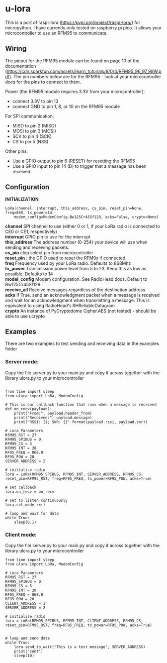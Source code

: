 # u-lora

This is a port of raspi-lora (https://pypi.org/project/raspi-lora/) for micropython.  I have currently only tested on raspberry pi pico.  It allows your microcontroller to use an RFM95 to communicate.

## Wiring

The pinout for the RFM95 module can be found on page 10 of the documentation (https://cdn.sparkfun.com/assets/learn_tutorials/8/0/4/RFM95_96_97_98W.pdf).  The pin numbers below are for the RFM95 - look at your microcontroller docs for the pins to connect to them.

Power (the RFM95 module requires 3.3V from your microcontroller):  
+ connect 3.3V to pin 13  
+ connect GND to pin 1, 8, or 10 on the RFM95 module

For SPI communication:  
+ MISO to pin 2 (MISO)  
+ MOSI to pin 3 (MOSI)  
+ SCK to pin 4 (SCK)  
+ CS to pin 5 (NSS)  
    
Other pins:  
+ Use a GPIO output to pin 6 (RESET) for resetting the RFM95  
+ Use a GPIO input to pin 14 (D) to trigger that a message has been received  

## Configuration
**INITIALIZATION**
```
LoRa(channel, interrupt, this_address, cs_pin, reset_pin=None, freq=868, tx_power=14,
    modem_config=ModemConfig.Bw125Cr45Sf128, acks=False, crypto=None)
```

**channel** SPI channel to use (either 0 or 1, if your LoRa radio is connected to CE0 or CE1, respectively)  
**interrupt** GPIO pin to use for the interrupt  
**this_address** The address number (0-254) your device will use when sending and receiving packets.  
**cs_pin** chip select pin from microcontroller  
**reset_pin** : the GPIO used to reset the RFM9x if connected  
**freq** Frequency used by your LoRa radio. Defaults to 868Mhz  
**tx_power** Transmission power level from 5 to 23. Keep this as low as possible. Defaults to 14  
**model_config** Modem configuration. See RadioHead docs. Default to Bw125Cr45Sf128.  
**receive_all** Receive messages regardless of the destination address  
**acks** If True, send an acknowledgment packet when a message is received and wait for an acknowledgment when transmitting a message. This is equivalent to using RadioHead's RHReliableDatagram  
**crypto** An instance of PyCryptodome Cipher.AES (not tested) - should be able to use ucrypto  

## Examples
There are two examples to test sending and receiving data in the examples folder

### Server mode:

Copy the file server.py to your main.py and copy it across together with the library ulora.py to your microcontroller

```
  
from time import sleep
from ulora import LoRa, ModemConfig

# This is our callback function that runs when a message is received
def on_recv(payload):
    print("From:", payload.header_from)
    print("Received:", payload.message)
    print("RSSI: {}; SNR: {}".format(payload.rssi, payload.snr))

# Lora Parameters
RFM95_RST = 27
RFM95_SPIBUS = 0
RFM95_CS = 5
RFM95_INT = 28
RF95_FREQ = 868.0
RF95_POW = 20
SERVER_ADDRESS = 2

# initialise radio
lora = LoRa(RFM95_SPIBUS, RFM95_INT, SERVER_ADDRESS, RFM95_CS, reset_pin=RFM95_RST, freq=RF95_FREQ, tx_power=RF95_POW, acks=True)

# set callback
lora.on_recv = on_recv

# set to listen continuously
lora.set_mode_rx()

# loop and wait for data
while True:
    sleep(0.1)
```

### Client mode:
Copy the file server.py to your main.py and copy it across together with the library ulora.py to your microcontroller

```
from time import sleep
from ulora import LoRa, ModemConfig

# Lora Parameters
RFM95_RST = 27
RFM95_SPIBUS = 0
RFM95_CS = 5
RFM95_INT = 28
RF95_FREQ = 868.0
RF95_POW = 20
CLIENT_ADDRESS = 1
SERVER_ADDRESS = 2

# initialise radio
lora = LoRa(RFM95_SPIBUS, RFM95_INT, CLIENT_ADDRESS, RFM95_CS, reset_pin=RFM95_RST, freq=RF95_FREQ, tx_power=RF95_POW, acks=True)


# loop and send data
while True:
    lora.send_to_wait("This is a test message", SERVER_ADDRESS)
    print("sent")
    sleep(10)
```
